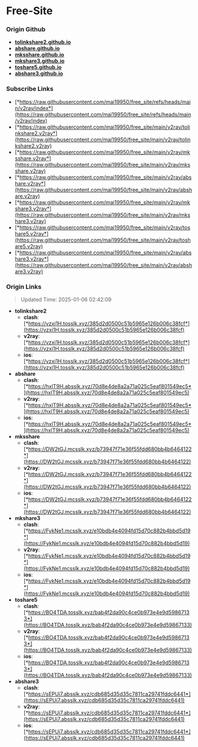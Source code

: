 # Free-Site

### Origin Github

- [**tolinkshare2.github.io**](https://github.com/tolinkshare2/tolinkshare2.github.io)
- [**abshare.github.io**](https://github.com/abshare/abshare.github.io)
- [**mksshare.github.io**](https://github.com/mksshare/mksshare.github.io)
- [**mkshare3.github.io**](https://github.com/mkshare3/mkshare3.github.io)
- [**toshare5.github.io**](https://github.com/toshare5/toshare5.github.io)
- [**abshare3.github.io**](https://github.com/abshare3/abshare3.github.io)

### Subscribe Links

- [*https://raw.githubusercontent.com/mai19950/free_site/refs/heads/main/v2ray/index*](https://raw.githubusercontent.com/mai19950/free_site/refs/heads/main/v2ray/index)
- [*https://raw.githubusercontent.com/mai19950/free_site/main/v2ray/tolinkshare2.v2ray*](https://raw.githubusercontent.com/mai19950/free_site/main/v2ray/tolinkshare2.v2ray)
- [*https://raw.githubusercontent.com/mai19950/free_site/main/v2ray/mksshare.v2ray*](https://raw.githubusercontent.com/mai19950/free_site/main/v2ray/mksshare.v2ray)
- [*https://raw.githubusercontent.com/mai19950/free_site/main/v2ray/abshare.v2ray*](https://raw.githubusercontent.com/mai19950/free_site/main/v2ray/abshare.v2ray)
- [*https://raw.githubusercontent.com/mai19950/free_site/main/v2ray/mkshare3.v2ray*](https://raw.githubusercontent.com/mai19950/free_site/main/v2ray/mkshare3.v2ray)
- [*https://raw.githubusercontent.com/mai19950/free_site/main/v2ray/toshare5.v2ray*](https://raw.githubusercontent.com/mai19950/free_site/main/v2ray/toshare5.v2ray)
- [*https://raw.githubusercontent.com/mai19950/free_site/main/v2ray/abshare3.v2ray*](https://raw.githubusercontent.com/mai19950/free_site/main/v2ray/abshare3.v2ray)

### Origin Links

> Updated Time: 2025-01-06 02:42:09

- **tolinkshare2**
  - **clash**: [*https://vzxi1H.tosslk.xyz/385d2d0500c51b5965e126b006c38fcf*](https://vzxi1H.tosslk.xyz/385d2d0500c51b5965e126b006c38fcf)
  - **v2ray**: [*https://vzxi1H.tosslk.xyz/385d2d0500c51b5965e126b006c38fcf*](https://vzxi1H.tosslk.xyz/385d2d0500c51b5965e126b006c38fcf)
  - **ios**: [*https://vzxi1H.tosslk.xyz/385d2d0500c51b5965e126b006c38fcf*](https://vzxi1H.tosslk.xyz/385d2d0500c51b5965e126b006c38fcf)
- **abshare**
  - **clash**: [*https://hxlT9H.absslk.xyz/70d8e4de8a2a71a025c5eaf801549ec5*](https://hxlT9H.absslk.xyz/70d8e4de8a2a71a025c5eaf801549ec5)
  - **v2ray**: [*https://hxlT9H.absslk.xyz/70d8e4de8a2a71a025c5eaf801549ec5*](https://hxlT9H.absslk.xyz/70d8e4de8a2a71a025c5eaf801549ec5)
  - **ios**: [*https://hxlT9H.absslk.xyz/70d8e4de8a2a71a025c5eaf801549ec5*](https://hxlT9H.absslk.xyz/70d8e4de8a2a71a025c5eaf801549ec5)
- **mksshare**
  - **clash**: [*https://DW2tGJ.mcsslk.xyz/b73947f71e36f55fdd680bb4b6464122*](https://DW2tGJ.mcsslk.xyz/b73947f71e36f55fdd680bb4b6464122)
  - **v2ray**: [*https://DW2tGJ.mcsslk.xyz/b73947f71e36f55fdd680bb4b6464122*](https://DW2tGJ.mcsslk.xyz/b73947f71e36f55fdd680bb4b6464122)
  - **ios**: [*https://DW2tGJ.mcsslk.xyz/b73947f71e36f55fdd680bb4b6464122*](https://DW2tGJ.mcsslk.xyz/b73947f71e36f55fdd680bb4b6464122)
- **mkshare3**
  - **clash**: [*https://FykNe1.mcsslk.xyz/e10bdb4e4094fd15d70c882b4bbd5d19*](https://FykNe1.mcsslk.xyz/e10bdb4e4094fd15d70c882b4bbd5d19)
  - **v2ray**: [*https://FykNe1.mcsslk.xyz/e10bdb4e4094fd15d70c882b4bbd5d19*](https://FykNe1.mcsslk.xyz/e10bdb4e4094fd15d70c882b4bbd5d19)
  - **ios**: [*https://FykNe1.mcsslk.xyz/e10bdb4e4094fd15d70c882b4bbd5d19*](https://FykNe1.mcsslk.xyz/e10bdb4e4094fd15d70c882b4bbd5d19)
- **toshare5**
  - **clash**: [*https://BO4TDA.tosslk.xyz/bab4f2da90c4ce0b973e4e9d59867133*](https://BO4TDA.tosslk.xyz/bab4f2da90c4ce0b973e4e9d59867133)
  - **v2ray**: [*https://BO4TDA.tosslk.xyz/bab4f2da90c4ce0b973e4e9d59867133*](https://BO4TDA.tosslk.xyz/bab4f2da90c4ce0b973e4e9d59867133)
  - **ios**: [*https://BO4TDA.tosslk.xyz/bab4f2da90c4ce0b973e4e9d59867133*](https://BO4TDA.tosslk.xyz/bab4f2da90c4ce0b973e4e9d59867133)
- **abshare3**
  - **clash**: [*https://sEPUi7.absslk.xyz/cdb685d35d35c7811ca29741fddc6441*](https://sEPUi7.absslk.xyz/cdb685d35d35c7811ca29741fddc6441)
  - **v2ray**: [*https://sEPUi7.absslk.xyz/cdb685d35d35c7811ca29741fddc6441*](https://sEPUi7.absslk.xyz/cdb685d35d35c7811ca29741fddc6441)
  - **ios**: [*https://sEPUi7.absslk.xyz/cdb685d35d35c7811ca29741fddc6441*](https://sEPUi7.absslk.xyz/cdb685d35d35c7811ca29741fddc6441)
